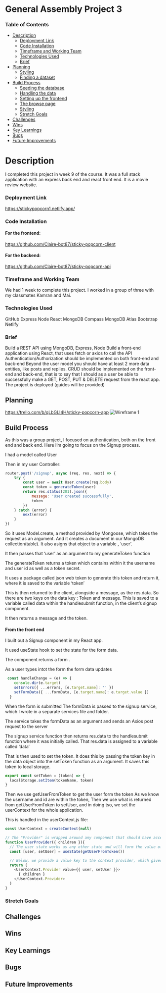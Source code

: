 # General Assembly Project 3

### Table of Contents
* [Description](#description)
    - [Deployment Link](#deployment-link)
    - [Code Installation](#code-installation)
    - [Timeframe and Working Team](#timeframe-and-working-team)
    - [Technologies Used](#technologies-used)
    - [Brief](#brief)
* [Planning](#planning)
    - [Styling](#styling)
    - [Finding a dataset](#finding-a-dataset)
* [Build Process](#build-process)
    - [Seeding the database](#seeding-the-database)
    - [Handling the data](#handling-the-data)
    - [Setting up the frontend](#setting-up-the-frontend)
    - [The browse page](#the-browse-page)
    - [Styling](#styling)
    - [Stretch Goals](#stretch-goals)
* [Challenges](#challenges)
* [Wins](#wins)
* [Key Learnings](#key-learnings)
* [Bugs](#bugs)
* [Future Improvements](#future-improvements)

# Description
I completed this project in week 9 of the course. It was a full stack application with an express back end and react front end. It is a movie review website. 

### Deployment Link 
https://stickypopcorn1.netlify.app/

### Code Installation




#### For the frontend:
https://github.com/Claire-bot87/sticky-popcorn-client

#### For the backend:
https://github.com/Claire-bot87/sticky-popcorn-api

### Timeframe and Working Team
We had 1 week to complete this project. I worked in a group of three with my classmates Kamran and Mai. 


### Technologies Used
GitHub
Express
Node
React
MongoDB Compass
MongoDB Atlas
Bootstrap
Netlify


### Brief
Build a REST API using MongoDB, Express, Node
Build a front-end application using React, that uses fetch or axios to call the API
Authentication/Authorization should be implemented on both front-end and back-end
Beyond the user model you should have at least 2 more data entities, like posts and replies.
CRUD should be implemented on the front-end and back-end, that is to say that I should as a user be able to successfully make a GET, POST, PUT & DELETE request from the react app.
The project is deployed (guides will be provided)


## Planning
https://trello.com/b/qLbGLI4H/sticky-popcorn-app
![Wireframe 1](https://res.cloudinary.com/dpv0j8frj/image/upload/v1743495653/wireframe_z2hmqa.png)

## Build Process
As this was a group project, I focused on authentication, both on the front end and back end. Here i’m going to focus on the Signup process.

I had a model called User

Then in my user Controller:

```.js
router.post('/signup', async (req, res, next) => {
    try {
        const user = await User.create(req.body)
        const token = generateToken(user)
        return res.status(201).json({
            message: 'User created successfully',
            token
        })
    } catch (error) {
        next(error)
    }
})
```

So it uses Model.create, a method provided by Mongoose, which takes the request as an argument. And it creates a document in our MongoDB collection(table). It also asigns that object to a variable , ‘user’.


It then passes that ‘user’ as an argument to my generateToken function

The generateToken returns a token which contains within it the username and user id as well as a token secret.

It uses a package called json web token  to generate this token and return it, where it is saved to the variable ‘token’

This is then returned to the client, alongside a message, as the res.data. So there are two keys on the data key : Token and message. 
This is saved to a variable called data within the handlesubmit function, in the client’s signup component.


It then returns a message and the token. 

 #### From the front end

I built out a Signup component in my React app.

It used useState hook to set the state for the form data.

The component returns a form .

As a user types intot the form the form data updates

```.js
 const handleChange = (e) => {
    console.dir(e.target)
    setErrors({ ...errors, [e.target.name]: '' })
    setFormData({ ...formData, [e.target.name]: e.target.value })
  }
```

When the form is submitted
The formData is passed to the signup service, which I wrote in a separate services file and folder.

The service takes the formData as an argument and sends an Axios post request to the server


The signup service function then returns res.data to the handlesubmit function where it was initially called.
That res.data is assigned to a variable called ‘data’

That is then used to set the token. It does this by passing the token key in the data object into the setToken function as an argument. It saves this token to local storage. 

```.js
export const setToken = (token) => {
  localStorage.setItem(tokenName, token)
}
```

Then we use getUserFromToken to get the user form the token 
As we know the username and id are within the token, 
Then we use what is returned from getUserFromToken to setUser, and in doing tso, we set the userContext for the whole application.

This is handled in the userContext.js file:
```.js
const UserContext = createContext(null)

// The "Provider" is wrapped around any component that should have access to the above context
function UserProvider({ children }){
  // The user state works as any other state and will form the value of our user context
  const [user, setUser] = useState(getUserFromToken())

  // Below, we provide a value key to the context provider, which gives any component access to the user and setUser values
  return (
    <UserContext.Provider value={{ user, setUser }}>
      { children }
    </UserContext.Provider>
  )
}
```



### Stretch Goals


## Challenges


## Wins


## Key Learnings


## Bugs


## Future Improvements

